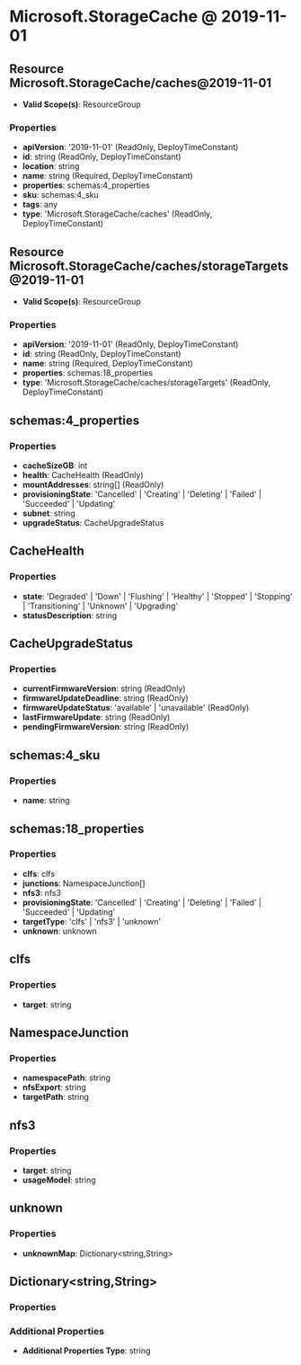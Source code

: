 # Microsoft.StorageCache @ 2019-11-01

## Resource Microsoft.StorageCache/caches@2019-11-01
* **Valid Scope(s)**: ResourceGroup
### Properties
* **apiVersion**: '2019-11-01' (ReadOnly, DeployTimeConstant)
* **id**: string (ReadOnly, DeployTimeConstant)
* **location**: string
* **name**: string (Required, DeployTimeConstant)
* **properties**: schemas:4_properties
* **sku**: schemas:4_sku
* **tags**: any
* **type**: 'Microsoft.StorageCache/caches' (ReadOnly, DeployTimeConstant)

## Resource Microsoft.StorageCache/caches/storageTargets@2019-11-01
* **Valid Scope(s)**: ResourceGroup
### Properties
* **apiVersion**: '2019-11-01' (ReadOnly, DeployTimeConstant)
* **id**: string (ReadOnly, DeployTimeConstant)
* **name**: string (Required, DeployTimeConstant)
* **properties**: schemas:18_properties
* **type**: 'Microsoft.StorageCache/caches/storageTargets' (ReadOnly, DeployTimeConstant)

## schemas:4_properties
### Properties
* **cacheSizeGB**: int
* **health**: CacheHealth (ReadOnly)
* **mountAddresses**: string[] (ReadOnly)
* **provisioningState**: 'Cancelled' | 'Creating' | 'Deleting' | 'Failed' | 'Succeeded' | 'Updating'
* **subnet**: string
* **upgradeStatus**: CacheUpgradeStatus

## CacheHealth
### Properties
* **state**: 'Degraded' | 'Down' | 'Flushing' | 'Healthy' | 'Stopped' | 'Stopping' | 'Transitioning' | 'Unknown' | 'Upgrading'
* **statusDescription**: string

## CacheUpgradeStatus
### Properties
* **currentFirmwareVersion**: string (ReadOnly)
* **firmwareUpdateDeadline**: string (ReadOnly)
* **firmwareUpdateStatus**: 'available' | 'unavailable' (ReadOnly)
* **lastFirmwareUpdate**: string (ReadOnly)
* **pendingFirmwareVersion**: string (ReadOnly)

## schemas:4_sku
### Properties
* **name**: string

## schemas:18_properties
### Properties
* **clfs**: clfs
* **junctions**: NamespaceJunction[]
* **nfs3**: nfs3
* **provisioningState**: 'Cancelled' | 'Creating' | 'Deleting' | 'Failed' | 'Succeeded' | 'Updating'
* **targetType**: 'clfs' | 'nfs3' | 'unknown'
* **unknown**: unknown

## clfs
### Properties
* **target**: string

## NamespaceJunction
### Properties
* **namespacePath**: string
* **nfsExport**: string
* **targetPath**: string

## nfs3
### Properties
* **target**: string
* **usageModel**: string

## unknown
### Properties
* **unknownMap**: Dictionary<string,String>

## Dictionary<string,String>
### Properties
### Additional Properties
* **Additional Properties Type**: string

